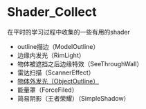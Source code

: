 # Shader_Collect
在平时的学习过程中收集的一些有用的shader

- outline描边（ModelOutline）
- 边缘内发光（RimLight）
- 物体被遮挡之后边缘特效（SeeThroughWall）
- 雷达扫描（ScannerEffect）
- [物体外发光（ObjectOutline）](https://willweissman.wordpress.com/tutorials/shaders/unity-shaderlab-object-outlines/)
- 能量罩（ForceFiled）
- 简易阴影（王者荣耀）（SimpleShadow）
